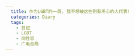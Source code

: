 ```yaml
---
  title: 作为LGBT的一员, 我不想被这些别有用心的人代表!
  categories: Diary
  tags:
    - 日记
    - LGBT
    - 同性恋
    - 广电总局
---
```


# 
